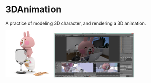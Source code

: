 # 3DAnimation
A practice of modeling 3D character, and rendering a 3D animation.

<img src="./images/rabbit.png" width="30%"> <img src="./images/100.PNG" width="50%">
